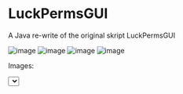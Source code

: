 # LuckPermsGUI
A Java re-write of the original skript LuckPermsGUI

![image](https://user-images.githubusercontent.com/69056690/230736631-e6b8c878-2e54-4016-bf25-cf77005174ea.png)
![image](https://user-images.githubusercontent.com/69056690/230736648-020fb28e-a1e7-4c9e-aa10-3bc53cf9628a.png)
![image](https://user-images.githubusercontent.com/69056690/230736652-92703bcd-f254-494a-ab8b-18a636e3680e.png)
![image](https://user-images.githubusercontent.com/69056690/230736697-5499f3cd-a6e1-41c8-a223-1f818c9db363.png)

<label for="images">Images:</label>

<select name="images" id="i">
  ![image](https://user-images.githubusercontent.com/69056690/230736631-e6b8c878-2e54-4016-bf25-cf77005174ea.png)
  ![image](https://user-images.githubusercontent.com/69056690/230736648-020fb28e-a1e7-4c9e-aa10-3bc53cf9628a.png)
  ![image](https://user-images.githubusercontent.com/69056690/230736652-92703bcd-f254-494a-ab8b-18a636e3680e.png)
  ![image](https://user-images.githubusercontent.com/69056690/230736697-5499f3cd-a6e1-41c8-a223-1f818c9db363.png)
</select>
